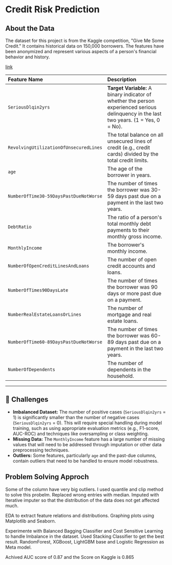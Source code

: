 # Credit Risk Prediction

## About the Data
The dataset for this project is from the Kaggle competition, "Give Me Some Credit." It contains historical data on 150,000 borrowers. The features have been anonymized and represent various aspects of a person's financial behavior and history.

[link](https://www.kaggle.com/competitions/GiveMeSomeCredit/data)

| Feature Name | Description |
| :--- | :--- |
| `SeriousDlqin2yrs` | **Target Variable:** A binary indicator of whether the person experienced serious delinquency in the last two years. (1 = Yes, 0 = No). |
| `RevolvingUtilizationOfUnsecuredLines` | The total balance on all unsecured lines of credit (e.g., credit cards) divided by the total credit limits. |
| `age` | The age of the borrower in years. |
| `NumberOfTime30-59DaysPastDueNotWorse` | The number of times the borrower was 30-59 days past due on a payment in the last two years. |
| `DebtRatio` | The ratio of a person's total monthly debt payments to their monthly gross income. |
| `MonthlyIncome` | The borrower's monthly income. |
| `NumberOfOpenCreditLinesAndLoans` | The number of open credit accounts and loans. |
| `NumberOfTimes90DaysLate` | The number of times the borrower was 90 days or more past due on a payment. |
| `NumberRealEstateLoansOrLines` | The number of mortgage and real estate loans. |
| `NumberOfTime60-89DaysPastDueNotWorse` | The number of times the borrower was 60-89 days past due on a payment in the last two years. |
| `NumberOfDependents` | The number of dependents in the household. |

---

## 🚧 Challenges
* **Imbalanced Dataset:** The number of positive cases (`SeriousDlqin2yrs` = 1) is significantly smaller than the number of negative cases (`SeriousDlqin2yrs` = 0). This will require special handling during model training, such as using appropriate evaluation metrics (e.g., F1-score, AUC-ROC) and techniques like oversampling or class weighting.
* **Missing Data:** The `MonthlyIncome` feature has a large number of missing values that will need to be addressed through imputation or other data preprocessing techniques.
* **Outliers:** Some features, particularly `age` and the past-due columns, contain outliers that need to be handled to ensure model robustness.

## Problem Solving Approch

Some of the column have very big outliers. I used quantile and clip method to solve this probelm. Replaced wrong entries with median. Imputed with Iterative imputer so that the distribution of the data does not get affected much.

EDA to extract feature relations and distributions. Graphing plots using Matplotlib and Seaborn.

Experimente with Balanced Bagging Classifier and Cost Sensitive Learning to handle Imbalance in the dataset. Used Stacking Classifier to get the best result. RandomForest, XGBoost, LightGBM base and Logistic Regression as Meta model.

Achived AUC score of 0.87 and the Score on Kaggle is 0.865

